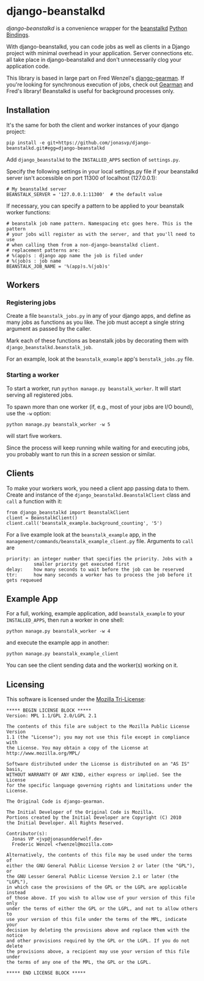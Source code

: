 django-beanstalkd
=================

*django-beanstalkd* is a convenience wrapper for the [beanstalkd][beanstalkd]
[Python Bindings][beanstalkc].

With django-beanstalkd, you can code jobs as well as clients in a Django project
with minimal overhead in your application. Server connections etc. all take
place in django-beanstalkd and don't unnecessarily clog your application code.

This library is based in large part on Fred Wenzel's [django-gearman][django-gearman].
If you're looking for synchronous execution of jobs, check out [Gearman][gearman]
and Fred's library! Beanstalkd is useful for background processes only.

[beanstalkd]: http://kr.github.com/beanstalkd/
[beanstalkc]: http://github.com/earl/beanstalkc/
[django-gearman]: http://github.com/fwenzel/django-gearman
[gearman]: http://gearman.org/

Installation
------------
It's the same for both the client and worker instances of your django project:

    pip install -e git+https://github.com/jonasvp/django-beanstalkd.git#egg=django-beanstalkd

Add ``django_beanstalkd`` to the `INSTALLED_APPS` section of `settings.py`.

Specify the following settings in your local settings.py file if your beanstalkd
server isn't accessible on port 11300 of localhost (127.0.0.1):

    # My beanstalkd server
    BEANSTALK_SERVER = '127.0.0.1:11300'  # the default value

If necessary, you can specify a pattern to be applied to your beanstalk worker
functions:

    # beanstalk job name pattern. Namespacing etc goes here. This is the pattern
    # your jobs will register as with the server, and that you'll need to use
    # when calling them from a non-django-beanstalkd client.
    # replacement patterns are:
    # %(app)s : django app name the job is filed under
    # %(job)s : job name
    BEANSTALK_JOB_NAME = '%(app)s.%(job)s'


Workers
-------
### Registering jobs
Create a file `beanstalk_jobs.py` in any of your django apps, and define as many
jobs as functions as you like. The job must accept a single string argument as
passed by the caller.

Mark each of these functions as beanstalk jobs by decorating them with
`django_beanstalkd.beanstalk_job`.

For an example, look at the `beanstalk_example` app's `benstalk_jobs.py` file.

### Starting a worker
To start a worker, run `python manage.py beanstalk_worker`. It will start
serving all registered jobs.

To spawn more than one worker (if, e.g., most of your jobs are I/O bound),
use the `-w` option:

    python manage.py beanstalk_worker -w 5

will start five workers.

Since the process will keep running while waiting for and executing jobs,
you probably want to run this in a _screen_ session or similar.

Clients
-------
To make your workers work, you need a client app passing data to them. Create
and instance of the `django_beanstalkd.BeanstalkClient` class and `call` a
function with it:

    from django_beanstalkd import BeanstalkClient
    client = BeanstalkClient()
    client.call('beanstalk_example.background_counting', '5')

For a live example look at the `beanstalk_example` app, in the
`management/commands/beanstalk_example_client.py` file. Arguments to `call` are

    priority: an integer number that specifies the priority. Jobs with a
              smaller priority get executed first
    delay:    how many seconds to wait before the job can be reserved
    ttr:      how many seconds a worker has to process the job before it gets requeued


Example App
-----------
For a full, working, example application, add `beanstalk_example` to your
`INSTALLED_APPS`, then run a worker in one shell:

    python manage.py beanstalk_worker -w 4

and execute the example app in another:

    python manage.py beanstalk_example_client

You can see the client sending data and the worker(s) working on it.

Licensing
---------
This software is licensed under the [Mozilla Tri-License][MPL]:

    ***** BEGIN LICENSE BLOCK *****
    Version: MPL 1.1/GPL 2.0/LGPL 2.1

    The contents of this file are subject to the Mozilla Public License Version
    1.1 (the "License"); you may not use this file except in compliance with
    the License. You may obtain a copy of the License at
    http://www.mozilla.org/MPL/

    Software distributed under the License is distributed on an "AS IS" basis,
    WITHOUT WARRANTY OF ANY KIND, either express or implied. See the License
    for the specific language governing rights and limitations under the
    License.

    The Original Code is django-gearman.

    The Initial Developer of the Original Code is Mozilla.
    Portions created by the Initial Developer are Copyright (C) 2010
    the Initial Developer. All Rights Reserved.

    Contributor(s):
      Jonas VP <jvp@jonasundderwolf.de>
      Frederic Wenzel <fwenzel@mozilla.com>

    Alternatively, the contents of this file may be used under the terms of
    either the GNU General Public License Version 2 or later (the "GPL"), or
    the GNU Lesser General Public License Version 2.1 or later (the "LGPL"),
    in which case the provisions of the GPL or the LGPL are applicable instead
    of those above. If you wish to allow use of your version of this file only
    under the terms of either the GPL or the LGPL, and not to allow others to
    use your version of this file under the terms of the MPL, indicate your
    decision by deleting the provisions above and replace them with the notice
    and other provisions required by the GPL or the LGPL. If you do not delete
    the provisions above, a recipient may use your version of this file under
    the terms of any one of the MPL, the GPL or the LGPL.

    ***** END LICENSE BLOCK *****

[MPL]: http://www.mozilla.org/MPL/

